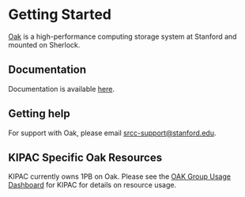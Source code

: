 Getting Started
===============

[Oak](https://uit.stanford.edu/service/oak-storage) is a high-performance computing storage system at Stanford and mounted on Sherlock.

Documentation
-------------

Documentation is available [here](https://www.sherlock.stanford.edu/docs/storage/filesystems/#oak).

Getting help
------------

For support with Oak, please email srcc-support@stanford.edu.

KIPAC Specific Oak Resources
----------------------------

KIPAC currently owns 1PB on Oak.
Please see the [OAK Group Usage Dashboard](https://srcc-lookout.stanford.edu/oak/o-kipac/?orgId=1&refresh=10m) for KIPAC for details on resource usage.
